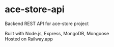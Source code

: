 # ace-store-api
Backend REST API for ace-store project

Built with Node.js, Express, MongoDB, Mongoose  
Hosted on Railway.app

